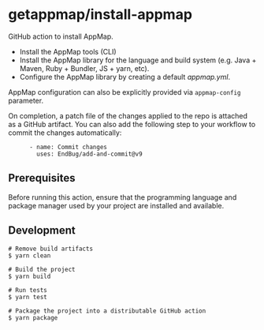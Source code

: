 # getappmap/install-appmap

GitHub action to install AppMap.

- Install the AppMap tools (CLI)
- Install the AppMap library for the language and build system (e.g. Java + Maven, Ruby + Bundler,
  JS + yarn, etc).
- Configure the AppMap library by creating a default _appmap.yml_.

AppMap configuration can also be explicitly provided via `appmap-config` parameter.

On completion, a patch file of the changes applied to the repo is attached as a GitHub artifact. You
can also add the following step to your workflow to commit the changes automatically:

```
      - name: Commit changes
        uses: EndBug/add-and-commit@v9
```

## Prerequisites

Before running this action, ensure that the programming language and package manager used by your
project are installed and available.

## Development

```
# Remove build artifacts
$ yarn clean

# Build the project
$ yarn build

# Run tests
$ yarn test

# Package the project into a distributable GitHub action
$ yarn package
```
